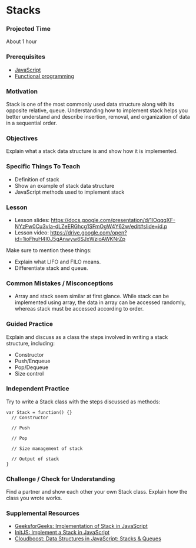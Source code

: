 # Stacks

### Projected Time

About 1 hour

### Prerequisites
- [JavaScript](https://github.com/Techtonica/curriculum/tree/master/javascript)
- [Functional programming](https://github.com/Techtonica/curriculum/blob/master/functional-programming/FP.md)

### Motivation

Stack is one of the most commonly used data structure along with its opposite relative, queue. Understanding how to implement stack helps you better understand and describe insertion, removal, and organization of data in a sequential order.

### Objectives

Explain what a stack data structure is and show how it is implemented.

### Specific Things To Teach

- Definition of stack
- Show an example of stack data structure
- JavaScript methods used to implement stack

### Lesson

- Lesson slides: https://docs.google.com/presentation/d/1lOqqqXF-NYzFw0Cu3vIa-dLZeERGhcg1SFmOgW4Y62w/edit#slide=id.p
- Lesson video: https://drive.google.com/open?id=1ioFhuH4I0J5gAnwyw6SJxWzioAWKNrZp

Make sure to mention these things:
- Explain what LIFO and FILO means.
- Differentiate stack and queue.

### Common Mistakes / Misconceptions

- Array and stack seem similar at first glance. While stack can be implemented using array, the data in array can be accessed randomly, whereas stack must be accessed according to order.

### Guided Practice

Explain and discuss as a class the steps involved in writing a stack structure, including:
- Constructor
- Push/Enqueue
- Pop/Dequeue
- Size control

### Independent Practice

Try to write a Stack class with the steps discussed as methods:
```
var Stack = function() {}
  // Constructor

  // Push

  // Pop

  // Size management of stack

  // Output of stack
}
```

### Challenge / Check for Understanding

Find a partner and show each other your own Stack class. Explain how the class you wrote works.

### Supplemental Resources 

- [GeeksforGeeks: Implementation of Stack in JavaScript](https://www.geeksforgeeks.org/implementation-stack-javascript/)
- [InitJS: Implement a Stack in JavaScript](https://initjs.org/data-structure-stack-in-javascript-714f45dbf889)
- [Cloudboost: Data Structures in JavaScript: Stacks & Queues](https://blog.cloudboost.io/data-structures-in-javascript-stacks-queues-75d83cd9f7e1)

